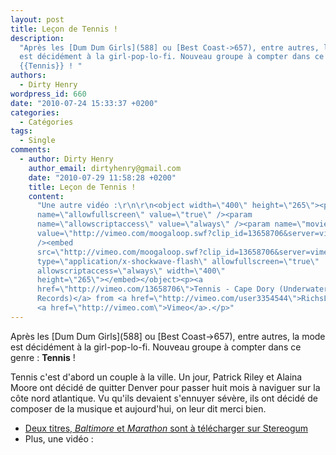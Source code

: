 ```yaml
---
layout: post
title: Leçon de Tennis !
description:
  "Après les [Dum Dum Girls](588] ou [Best Coast->657), entre autres, la mode
  est décidément à la girl-pop-lo-fi. Nouveau groupe à compter dans ce genre :
  {{Tennis}} ! "
authors:
  - Dirty Henry
wordpress_id: 660
date: "2010-07-24 15:33:37 +0200"
categories:
  - Catégories
tags:
  - Single
comments:
  - author: Dirty Henry
    author_email: dirtyhenry@gmail.com
    date: "2010-07-29 11:58:28 +0200"
    title: Leçon de Tennis !
    content:
      "Une autre vidéo :\r\n\r\n<object width=\"400\" height=\"265\"><param
      name=\"allowfullscreen\" value=\"true\" /><param
      name=\"allowscriptaccess\" value=\"always\" /><param name=\"movie\"
      value=\"http://vimeo.com/moogaloop.swf?clip_id=13658706&server=vimeo.com&show_title=1&show_byline=1&show_portrait=0&color=&fullscreen=1\"
      /><embed
      src=\"http://vimeo.com/moogaloop.swf?clip_id=13658706&server=vimeo.com&show_title=1&show_byline=1&show_portrait=0&color=&fullscreen=1\"
      type=\"application/x-shockwave-flash\" allowfullscreen=\"true\"
      allowscriptaccess=\"always\" width=\"400\"
      height=\"265\"></embed></object><p><a
      href=\"http://vimeo.com/13658706\">Tennis - Cape Dory (Underwater Peoples
      Records)</a> from <a href=\"http://vimeo.com/user3354544\">RichsLaw</a> on
      <a href=\"http://vimeo.com\">Vimeo</a>.</p>"
---
```


Après les [Dum Dum Girls](588] ou [Best Coast->657), entre autres, la mode est
décidément à la girl-pop-lo-fi. Nouveau groupe à compter dans ce genre :
**Tennis** !

Tennis c'est d'abord un couple à la ville. Un jour, Patrick Riley et Alaina
Moore ont décidé de quitter Denver pour passer huit mois à naviguer sur la côte
nord atlantique. Vu qu'ils devaient s'ennuyer sévère, ils ont décidé de composer
de la musique et aujourd'hui, on leur dit merci bien.

- [Deux titres, _Baltimore_ et _Marathon_ sont à télécharger sur Stereogum](http://stereogum.com/446402/tennis-baltimore/mp3s/)
- Plus, une vidéo :

<object width="500" height="375"><param name="allowfullscreen" value="true" /><param name="allowscriptaccess" value="always" /><param name="movie" value="http://vimeo.com/moogaloop.swf?clip_id=13010675&amp;server=vimeo.com&amp;show_title=1&amp;show_byline=0&amp;show_portrait=0&amp;color=ff0179&amp;fullscreen=1" /><embed src="http://vimeo.com/moogaloop.swf?clip_id=13010675&amp;server=vimeo.com&amp;show_title=1&amp;show_byline=0&amp;show_portrait=0&amp;color=ff0179&amp;fullscreen=1" type="application/x-shockwave-flash" allowfullscreen="true" allowscriptaccess="always" width="500" height="375"></embed></object>
